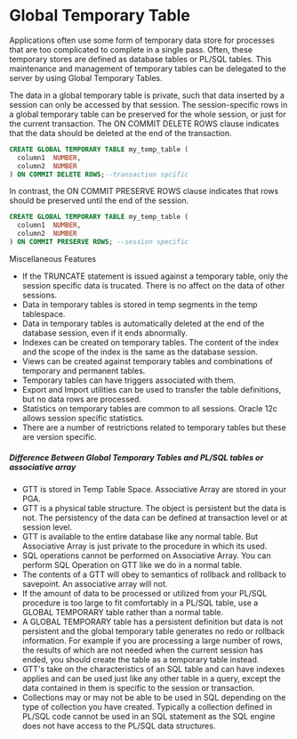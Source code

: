 # Global Temporary Table

Applications often use some form of temporary data store for processes that are too complicated to complete in a single pass. Often, these temporary stores are defined as database tables or PL/SQL tables. This maintenance and management of temporary tables can be delegated to the server by using Global Temporary Tables.  

The data in a global temporary table is private, such that data inserted by a session can only be accessed by that session. The session-specific rows in a global temporary table can be preserved for the whole session, or just for the current transaction. The ON COMMIT DELETE ROWS clause indicates that the data should be deleted at the end of the transaction.  
```sql
CREATE GLOBAL TEMPORARY TABLE my_temp_table (
  column1  NUMBER,
  column2  NUMBER
) ON COMMIT DELETE ROWS;--transaction spcific
```
In contrast, the ON COMMIT PRESERVE ROWS clause indicates that rows should be preserved until the end of the session.
```sql
CREATE GLOBAL TEMPORARY TABLE my_temp_table (
  column1  NUMBER,
  column2  NUMBER
) ON COMMIT PRESERVE ROWS; --session specific
```
Miscellaneous Features

* If the TRUNCATE statement is issued against a temporary table, only the session specific data is trucated. There is no affect on the data of other sessions.
* Data in temporary tables is stored in temp segments in the temp tablespace.
* Data in temporary tables is automatically deleted at the end of the database session, even if it ends abnormally.
* Indexes can be created on temporary tables. The content of the index and the scope of the index is the same as the database session.
* Views can be created against temporary tables and combinations of temporary and permanent tables.
* Temporary tables can have triggers associated with them.
* Export and Import utilities can be used to transfer the table definitions, but no data rows are processed.
* Statistics on temporary tables are common to all sessions. Oracle 12c allows session specific statistics.
* There are a number of restrictions related to temporary tables but these are version specific.

##### Difference Between Global Temporary Tables and PL/SQL tables or associative array

* GTT is stored in Temp Table Space. Associative Array are stored in your PGA. 
* GTT is a physical table structure. The object is persistent but the data is not. The persistency of the data can be defined at transaction level or at session level.
* GTT is available to the entire database like any normal table. But Associative Array is just private to the procedure in which its used. 
* SQL operations cannot be performed on Associative Array. You can perform SQL Operation on GTT like we do in a normal table.
* The contents of a GTT will obey to semantics of rollback and rollback to savepoint. An associative array will not.
* If the amount of data to be processed or utilized from your PL/SQL procedure is too large to fit comfortably in a PL/SQL table, use a GLOBAL TEMPORARY table rather than a normal table. 
* A GLOBAL TEMPORARY table has a persistent definition but data is not persistent and the global temporary table generates no redo or rollback information. For example if you are processing a large number of rows, the results of which are not needed when the current session has ended, you should create the table as a temporary table instead.
* GTT's take on the characteristics of an SQL table and can have indexes applies and can be used just like any other table in a query, except the data contained in them is specific to the session or transaction.
* Collections may or may not be able to be used in SQL depending on the type of collection you have created. Typically a collection defined in PL/SQL code cannot be used in an SQL statement as the SQL engine does not have access to the PL/SQL data structures.
